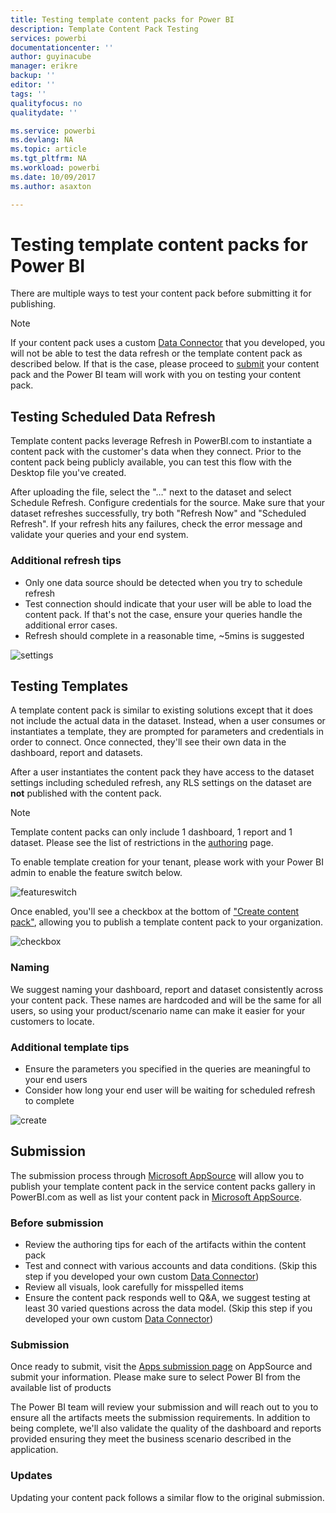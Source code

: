 ```yaml
---
title: Testing template content packs for Power BI
description: Template Content Pack Testing
services: powerbi
documentationcenter: ''
author: guyinacube
manager: erikre
backup: ''
editor: ''
tags: ''
qualityfocus: no
qualitydate: ''

ms.service: powerbi
ms.devlang: NA
ms.topic: article
ms.tgt_pltfrm: NA
ms.workload: powerbi
ms.date: 10/09/2017
ms.author: asaxton

---
```

# Testing template content packs for Power BI
There are multiple ways to test your content pack before submitting it for publishing.  

> [!NOTE]
> If your content pack uses a custom [Data Connector](https://aka.ms/DataConnectors) that you developed, you will not be able to test the data refresh or the template content pack as described below. If that is the case, please proceed to [submit](#submission) your content pack and the Power BI team will work with you on testing your content pack.
> 
> 

## Testing Scheduled Data Refresh
Template content packs leverage Refresh in PowerBI.com to instantiate a content pack with the customer's data when they connect. Prior to the content pack being publicly available, you can test this flow with the Desktop file you've created.

After uploading the file, select the "…" next to the dataset and select Schedule Refresh. Configure credentials for the source. Make sure that your dataset refreshes successfully, try both "Refresh Now" and "Scheduled Refresh". If your refresh hits any failures, check the error message and validate your queries and your end system.

### Additional refresh tips
* Only one data source should be detected when you try to schedule refresh  
* Test connection should indicate that your user will be able to load the content pack. If that's not the case, ensure your queries handle the additional error cases.  
* Refresh should complete in a reasonable time, ~5mins is suggested  

![settings](media/template-content-pack-testing/scheduledrefresh.png)

<a name="templates"></a>

## Testing Templates
A template content pack is similar to existing solutions except that it does not include the actual data in the dataset. Instead, when a user consumes or instantiates a template, they are prompted for parameters and credentials in order to connect. Once connected, they'll see their own data in the dashboard, report and datasets. 

After a user instantiates the content pack they have access to the dataset settings including scheduled refresh, any RLS settings on the dataset are **not** published with the content pack.  

> [!NOTE]
> Template content packs can only include 1 dashboard, 1 report and 1 dataset. Please see the list of restrictions in the [authoring](template-content-pack-authoring.md#restrictions)  page. 
> 
> 

To enable template creation for your tenant, please work with your Power BI admin to enable the feature switch below. 

![featureswitch](media/template-content-pack-testing/featureswitch.png)

Once enabled, you'll see a checkbox at the bottom of ["Create content pack"](https://app.powerbi.com/groups/me/publish-content/), allowing you to publish a template content pack to your organization. 

![checkbox](media/template-content-pack-testing/checkbox.png)

### Naming
We suggest naming your dashboard, report and dataset consistently across your content pack. These names are hardcoded and will be the same for all users, so using your product/scenario name can make it easier for your customers to locate.

### Additional template tips
* Ensure the parameters you specified in the queries are meaningful to your end users
* Consider how long your end user will be waiting for scheduled refresh to complete

![create](media/template-content-pack-testing/createtemplate.png)

<a name="submission"></a>

## Submission
The submission process through [Microsoft AppSource](https://appsource.microsoft.com/en-us/partners/list-an-app) will allow you to publish your template content pack in the service content packs gallery in PowerBI.com as well as list your content pack in [Microsoft AppSource](http://appsource.microsoft.com).

### Before submission
* Review the authoring tips for each of the artifacts within the content pack
* Test and connect with various accounts and data conditions. (Skip this step if you developed your own custom [Data Connector](https://aka.ms/DataConnectors))
* Review all visuals, look carefully for misspelled items
* Ensure the content pack responds well to Q&A, we suggest testing at least 30 varied questions across the data model. (Skip this step if you developed your own custom [Data Connector](https://aka.ms/DataConnectors))

### Submission
Once ready to submit, visit the [Apps submission page](https://appsource.microsoft.com/en-us/partners/list-an-app) on AppSource and submit your information. Please make sure to select Power BI from the available list of products

The Power BI team will review your submission and will reach out to you to ensure all the artifacts meets the submission requirements. In addition to being complete, we'll also validate the quality of the dashboard and reports provided ensuring they meet the business scenario described in the application.

### Updates
Updating your content pack follows a similar flow to the original submission. 

